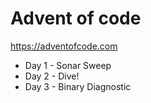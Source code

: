 # Advent of code

https://adventofcode.com

 * Day 1 - Sonar Sweep
 * Day 2 - Dive!
 * Day 3 - Binary Diagnostic
